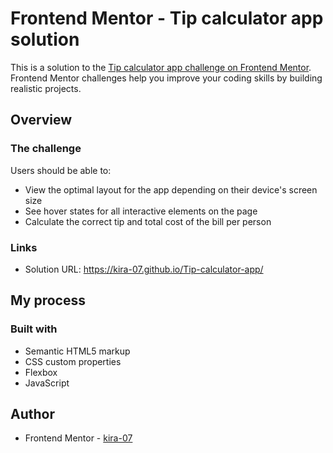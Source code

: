 # Frontend Mentor - Tip calculator app solution

This is a solution to the [Tip calculator app challenge on Frontend Mentor](https://www.frontendmentor.io/challenges/tip-calculator-app-ugJNGbJUX). Frontend Mentor challenges help you improve your coding skills by building realistic projects.


## Overview

### The challenge

Users should be able to:

- View the optimal layout for the app depending on their device's screen size
- See hover states for all interactive elements on the page
- Calculate the correct tip and total cost of the bill per person

### Links

- Solution URL: https://kira-07.github.io/Tip-calculator-app/

## My process

### Built with

- Semantic HTML5 markup
- CSS custom properties
- Flexbox
- JavaScript

## Author

- Frontend Mentor - [kira-07](https://www.frontendmentor.io/profile/kira-07)

